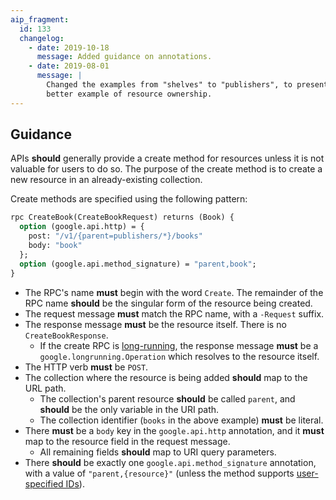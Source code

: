 ```yaml
---
aip_fragment:
  id: 133
  changelog:
    - date: 2019-10-18
      message: Added guidance on annotations.
    - date: 2019-08-01
      message: |
        Changed the examples from "shelves" to "publishers", to present a
        better example of resource ownership.
---
```


## Guidance

APIs **should** generally provide a create method for resources unless it is
not valuable for users to do so. The purpose of the create method is to create
a new resource in an already-existing collection.

Create methods are specified using the following pattern:

```proto
rpc CreateBook(CreateBookRequest) returns (Book) {
  option (google.api.http) = {
    post: "/v1/{parent=publishers/*}/books"
    body: "book"
  };
  option (google.api.method_signature) = "parent,book";
}
```

- The RPC's name **must** begin with the word `Create`. The remainder of the
  RPC name **should** be the singular form of the resource being created.
- The request message **must** match the RPC name, with a `-Request` suffix.
- The response message **must** be the resource itself. There is no
  `CreateBookResponse`.
  - If the create RPC is [long-running](#long-running-create), the response
    message **must** be a `google.longrunning.Operation` which resolves to the
    resource itself.
- The HTTP verb **must** be `POST`.
- The collection where the resource is being added **should** map to the URL
  path.
  - The collection's parent resource **should** be called `parent`, and
    **should** be the only variable in the URI path.
  - The collection identifier (`books` in the above example) **must** be
    literal.
- There **must** be a `body` key in the `google.api.http` annotation, and it
  **must** map to the resource field in the request message.
  - All remaining fields **should** map to URI query parameters.
- There **should** be exactly one `google.api.method_signature` annotation,
  with a value of `"parent,{resource}"` (unless the method supports
  [user-specified IDs](#user-specified-ids)).
